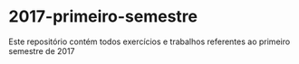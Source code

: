 # 2017-primeiro-semestre
Este repositório contém todos exercícios e trabalhos referentes ao primeiro semestre de 2017
